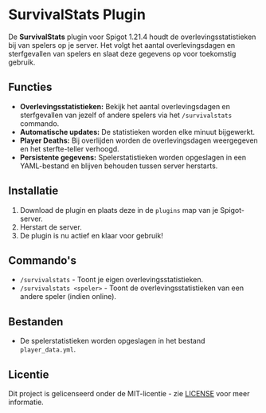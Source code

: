 # **SurvivalStats Plugin**

De **SurvivalStats** plugin voor Spigot 1.21.4 houdt de overlevingsstatistieken bij van spelers op je server. Het volgt het aantal overlevingsdagen en sterfgevallen van spelers en slaat deze gegevens op voor toekomstig gebruik.

## Functies
- **Overlevingsstatistieken:** Bekijk het aantal overlevingsdagen en sterfgevallen van jezelf of andere spelers via het `/survivalstats` commando.
- **Automatische updates:** De statistieken worden elke minuut bijgewerkt.
- **Player Deaths:** Bij overlijden worden de overlevingsdagen weergegeven en het sterfte-teller verhoogd.
- **Persistente gegevens:** Spelerstatistieken worden opgeslagen in een YAML-bestand en blijven behouden tussen server herstarts.

## Installatie
1. Download de plugin en plaats deze in de `plugins` map van je Spigot-server.
2. Herstart de server.
3. De plugin is nu actief en klaar voor gebruik!

## Commando's
- `/survivalstats` - Toont je eigen overlevingsstatistieken.
- `/survivalstats <speler>` - Toont de overlevingsstatistieken van een andere speler (indien online).

## Bestanden
- De spelerstatistieken worden opgeslagen in het bestand `player_data.yml`.

## Licentie
Dit project is gelicenseerd onder de MIT-licentie - zie [LICENSE](LICENSE) voor meer informatie.

